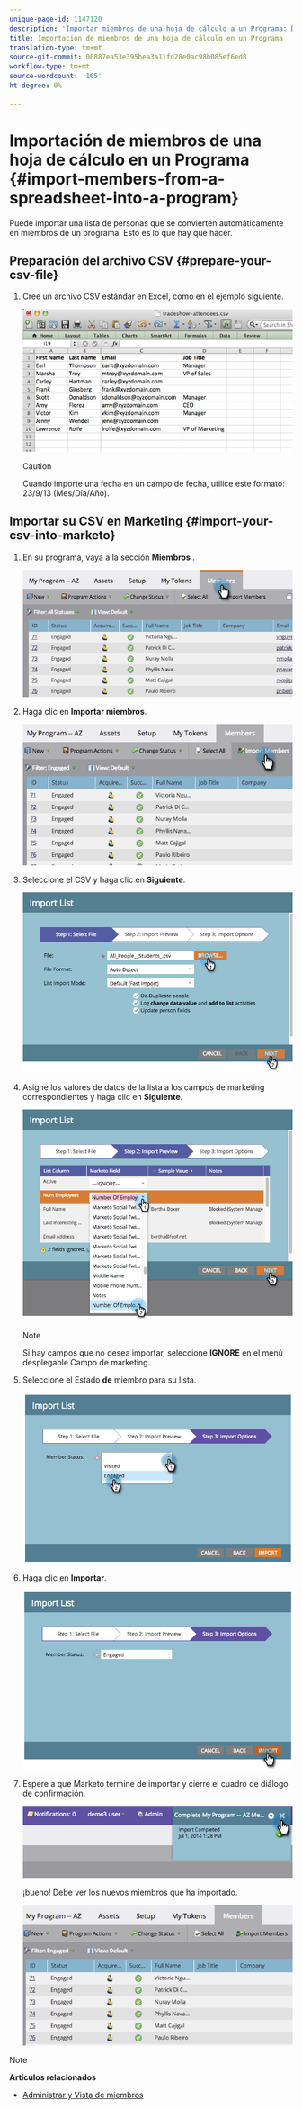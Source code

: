 ```yaml
---
unique-page-id: 1147120
description: 'Importar miembros de una hoja de cálculo a un Programa: Documentos de marketing: documentación del producto'
title: Importación de miembros de una hoja de cálculo en un Programa
translation-type: tm+mt
source-git-commit: 00887ea53e395bea3a11fd28e0ac98b085ef6ed8
workflow-type: tm+mt
source-wordcount: '165'
ht-degree: 0%

---
```



# Importación de miembros de una hoja de cálculo en un Programa {#import-members-from-a-spreadsheet-into-a-program}

Puede importar una lista de personas que se convierten automáticamente en miembros de un programa. Esto es lo que hay que hacer.

## Preparación del archivo CSV {#prepare-your-csv-file}

1. Cree un archivo CSV estándar en Excel, como en el ejemplo siguiente.

   ![](assets/image2014-9-18-14-3a33-3a4.png)

   >[!CAUTION]
   >
   >Cuando importe una fecha en un campo de fecha, utilice este formato: 23/9/13 (Mes/Día/Año).

## Importar su CSV en Marketing {#import-your-csv-into-marketo}

1. En su programa, vaya a la sección **Miembros** .

   ![](assets/image2014-9-18-15-3a3-3a57.png)

1. Haga clic en **Importar miembros**.

   ![](assets/image2014-9-18-15-3a38-3a14.png)

1. Seleccione el CSV y haga clic en **Siguiente**.

   ![](assets/importlist1.png)

1. Asigne los valores de datos de la lista a los campos de marketing correspondientes y haga clic en **Siguiente**.

   ![](assets/importlist12.png)

   >[!NOTE]
   >
   >Si hay campos que no desea importar, seleccione **IGNORE** en el menú desplegable Campo de marketing.

1. Seleccione el Estado **de** miembro para su lista.

   ![](assets/image2014-9-18-15-3a41-3a32.png)

1. Haga clic en **Importar**.

   ![](assets/image2014-9-18-15-3a44-3a19.png)

1. Espere a que Marketo termine de importar y cierre el cuadro de diálogo de confirmación.

   ![](assets/image2014-9-18-15-3a44-3a37.png)

   ¡bueno! Debe ver los nuevos miembros que ha importado.

   ![](assets/image2014-9-18-15-3a45-3a16.png)

>[!NOTE]
>
>**Artículos relacionados**
>
>* [Administrar y Vista de miembros](manage-and-view-members.md)

>



